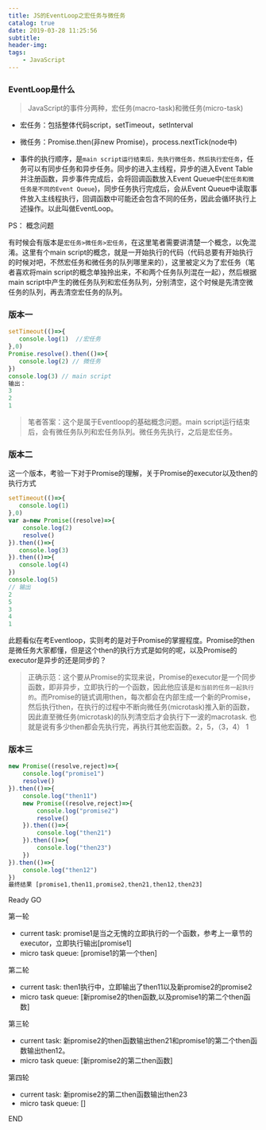 ```yaml
---
title: JS的EventLoop之宏任务与微任务
catalog: true
date: 2019-03-28 11:25:56
subtitle:
header-img:
tags:
    - JavaScript
---
```

### EventLoop是什么

> JavaScript的事件分两种，宏任务(macro-task)和微任务(micro-task)

- 宏任务：包括整体代码script，setTimeout，setInterval
- 微任务：Promise.then(非new Promise)，process.nextTick(node中)

- 事件的执行顺序，是```main script运行结束后，先执行微任务，然后执行宏任务```，任务可以有同步任务和异步任务。同步的进入主线程，异步的进入Event Table并注册函数，异步事件完成后，会将回调函数放入Event Queue中(```宏任务和微任务是不同的Event Queue```)，同步任务执行完成后，会从Event Queue中读取事件放入主线程执行，回调函数中可能还会包含不同的任务，因此会循环执行上述操作。以此叫做EventLoop。

PS： 概念问题

有时候会有版本是```宏任务>微任务>宏任务```，在这里笔者需要讲清楚一个概念，以免混淆。这里有个main script的概念，就是一开始执行的代码（代码总要有开始执行的时候对吧，不然宏任务和微任务的队列哪里来的），这里被定义为了宏任务（笔者喜欢将main script的概念单独拎出来，不和两个任务队列混在一起），然后根据main script中产生的微任务队列和宏任务队列，分别清空，这个时候是先清空微任务的队列，再去清空宏任务的队列。

### 版本一
```js
setTimeout(()=>{
   console.log(1)  //宏任务
},0)
Promise.resolve().then(()=>{
   console.log(2) // 微任务
})
console.log(3) // main script
输出：
3
2
1
```
> 笔者答案：这个是属于Eventloop的基础概念问题。main script运行结束后，会有微任务队列和宏任务队列。微任务先执行，之后是宏任务。

### 版本二

这一个版本，考验一下对于Promise的理解，关于Promise的executor以及then的执行方式

```js
setTimeout(()=>{
   console.log(1) 
},0)
var a=new Promise((resolve)=>{
    console.log(2)
    resolve()
}).then(()=>{
   console.log(3) 
}).then(()=>{
   console.log(4) 
})
console.log(5)
// 输出
2
5
3
4
1
```
此题看似在考Eventloop，实则考的是对于Promise的掌握程度。Promise的then是微任务大家都懂，但是这个then的执行方式是如何的呢，以及Promise的executor是异步的还是同步的？


> 正确示范：这个要从Promise的实现来说，Promise的executor是一个同步函数，即非异步，立即执行的一个函数，因此他应该是```和当前的任务一起执行的```。而Promise的链式调用then，每次都会在内部生成一个新的Promise，然后执行then，在执行的过程中不断向微任务(microtask)推入新的函数，因此直至微任务(microtask)的队列清空后才会执行下一波的macrotask. 也就是说有多少then都会先执行完，再执行其他宏函数。2，5，（3，4） 1

### 版本三

```js
new Promise((resolve,reject)=>{
    console.log("promise1")
    resolve()
}).then(()=>{
    console.log("then11")
    new Promise((resolve,reject)=>{
        console.log("promise2")
        resolve()
    }).then(()=>{
        console.log("then21")
    }).then(()=>{
        console.log("then23")
    })
}).then(()=>{
    console.log("then12")
})
最终结果 [promise1,then11,promise2,then21,then12,then23]
```

Ready GO

第一轮

 - current task: promise1是当之无愧的立即执行的一个函数，参考上一章节的executor，立即执行输出[promise1]
- micro task queue: [promise1的第一个then]

第二轮

- current task: then1执行中，立即输出了then11以及新promise2的promise2
- micro task queue: [新promise2的then函数,以及promise1的第二个then函数]

第三轮

- current task: 新promise2的then函数输出then21和promise1的第二个then函数输出then12。
- micro task queue: [新promise2的第二then函数]

第四轮

- current task: 新promise2的第二then函数输出then23
- micro task queue: []

END







